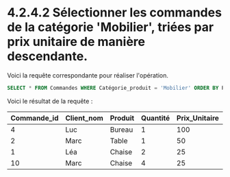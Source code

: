# 4.2.4.2 Sélectionner les commandes de la catégorie 'Mobilier', triées par prix unitaire de manière descendante.

Voici la requête correspondante pour réaliser l'opération.

```sql
SELECT * FROM Commandes WHERE Catégorie_produit = 'Mobilier' ORDER BY Prix_Unitaire DESC;
```

Voici le résultat de la requête :

| Commande_id | Client_nom | Produit | Quantité | Prix_Unitaire | Date_commande | Ville_livraison | Catégorie_produit |
| ----------- | ---------- | ------- | -------- | ------------- | ------------- | --------------- | ----------------- |
| 4           | Luc        | Bureau  | 1        | 100           | 2023-03-22    | Nantes          | Mobilier          |
| 2           | Marc       | Table   | 1        | 50            | 2023-05-15    | Lyon            | Mobilier          |
| 1           | Léa        | Chaise  | 2        | 25            | 2023-04-12    | Paris           | Mobilier          |
| 10          | Marc       | Chaise  | 4        | 25            | 2023-11-12    | Lyon            | Mobilier          |